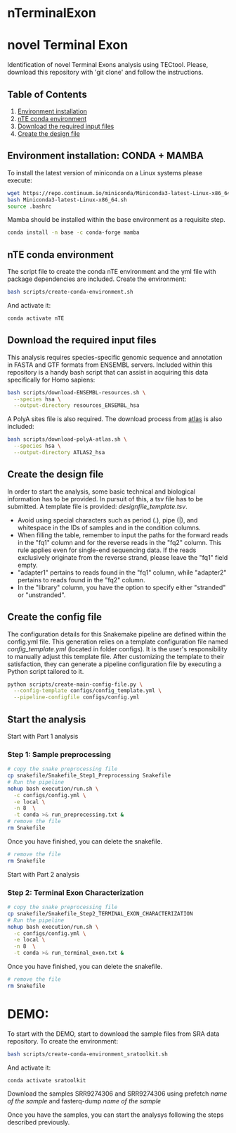 # nTerminalExon

# novel Terminal Exon

Identification of novel Terminal Exons analysis using TECtool. Please, download this repository with 'git clone' and follow the instructions.

## Table of Contents

1. [Environment installation](#environment-installation)
2. [nTE conda environment](#nte-conda-environment)
3. [Download the required input files](#download-the-required-input-files)
4. [Create the design file](#create-the-design-file)


## Environment installation: CONDA + MAMBA

To install the latest version of miniconda on a Linux systems please execute:

```bash
wget https://repo.continuum.io/miniconda/Miniconda3-latest-Linux-x86_64.sh
bash Miniconda3-latest-Linux-x86_64.sh
source .bashrc
```
Mamba should be installed within the base environment as a requisite step.

```bash
conda install -n base -c conda-forge mamba
```

## nTE conda environment

The script file to create the conda nTE environment and the yml file with package dependencies are included. Create the environment:

```bash
bash scripts/create-conda-environment.sh
```
And activate it:

```bash
conda activate nTE
```

## Download the required input files

This analysis requires species-specific genomic sequence and annotation in FASTA and GTF formats from ENSEMBL servers. Included within this repository is a handy bash script that can assist in acquiring this data specifically for Homo sapiens:

```bash
bash scripts/download-ENSEMBL-resources.sh \
  --species hsa \
  --output-directory resources_ENSEMBL_hsa
```
A PolyA sites file is also required. The download process from [atlas] is also included:

```bash
bash scripts/download-polyA-atlas.sh \
  --species hsa \
  --output-directory ATLAS2_hsa
```

## Create the design file

In order to start the analysis, some basic technical and biological information has to be provided. In pursuit of this, a tsv file has to be submitted.
A template file is provided: *designfile_template.tsv*.

* Avoid using special characters such as period (.), pipe (|), and whitespace in the IDs of samples and in the condition columns.
* When filling the table, remember to input the paths for the forward reads in the "fq1" column and for the reverse reads in the "fq2" column. This rule applies even for single-end sequencing data. If the reads exclusively originate from the reverse strand, please leave the "fq1" field empty.
* "adapter1" pertains to reads found in the "fq1" column, while "adapter2" pertains to reads found in the "fq2" column.
* In the "library" column, you have the option to specify either "stranded" or "unstranded".

## Create the config file

The configuration details for this Snakemake pipeline are defined within the config.yml file. This generation relies on a template configuration file named *config_template.yml* (located in folder configs). It is the user's responsibility to manually adjust this template file. After customizing the template to their satisfaction, they can generate a pipeline configuration file by executing a Python script tailored to it.

```bash
python scripts/create-main-config-file.py \
  --config-template configs/config_template.yml \
  --pipeline-configfile configs/config.yml
```

## Start the analysis

Start with Part 1 analysis

### Step 1: Sample preprocessing

```bash
# copy the snake preprocessing file
cp snakefile/Snakefile_Step1_Preprocessing Snakefile
# Run the pipeline
nohup bash execution/run.sh \
  -c configs/config.yml \
  -e local \
  -n 8  \
  -t conda >& run_preprocessing.txt &
# remove the file
rm Snakefile
```
Once you have finished, you can delete the snakefile.

```bash
# remove the file
rm Snakefile
```
Start with Part 2 analysis

### Step 2: Terminal Exon Characterization

```bash
# copy the snake preprocessing file
cp snakefile/Snakefile_Step2_TERMINAL_EXON_CHARACTERIZATION
# Run the pipeline
nohup bash execution/run.sh \
  -c configs/config.yml \
  -e local \
  -n 8  \
  -t conda >& run_terminal_exon.txt &
```
Once you have finished, you can delete the snakefile.

```bash
# remove the file
rm Snakefile
```

# DEMO:

To start with the DEMO, start to download the sample files from SRA data repository. To create the environment:
```bash
bash scripts/create-conda-environment_sratoolkit.sh
```
And activate it:

```bash
conda activate sratoolkit
```
Download the samples SRR9274306 and SRR9274306 using prefetch *name of the sample* and fasterq-dump *name of the sample*

Once you have the samples, you can start the analysys following the steps described previously.

[atlas]: https://polyasite.unibas.ch/atlas
